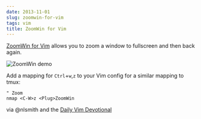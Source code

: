 ```yaml
---
date: 2013-11-01
slug: zoomwin-for-vim
tags: vim
title: ZoomWin for Vim
---
```


[ZoomWin for Vim](https://github.com/vim-scripts/ZoomWin) allows you to zoom a window to fullscreen and then back again.

![ZoomWin demo](http://f.cl.ly/items/2F0I1V0V3W3d3u0H042p/ZoomWin.gif)

Add a mapping for `Ctrl`+`w`,`z` to your Vim config for a similar mapping to tmux:

```viml
" Zoom
nmap <C-W>z <Plug>ZoomWin
```

via @nlsmith and the [Daily Vim Devotional](http://dailyvim.tumblr.com)
